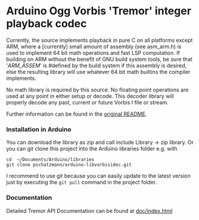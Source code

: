 # Arduino Ogg Vorbis 'Tremor' integer playback codec

Currently, the source implements playback in pure C on all platforms
except ARM, where a [currently] small amount of assembly (see
asm_arm.h) is used to implement 64 bit math operations and fast LSP
computation.  If building on ARM without the benefit of GNU build
system tools, be sure that '_ARM_ASSEM_' is #defined by the build
system if this assembly is desired, else the resulting library will
use whatever 64 bit math builtins the compiler implements.

No math library is required by this source.  No floating point
operations are used at any point in either setup or decode.  This
decoder library will properly decode any past, current or future
Vorbis I file or stream.

Further information can be found in the [original README](/README).

### Installation in Arduino

You can download the library as zip and call include Library -> zip library. Or you can git clone this project into the Arduino libraries folder e.g. with

```
cd  ~/Documents/Arduino/libraries
git clone pschatzmann/arduino-libvorbisidec.git
```

I recommend to use git because you can easily update to the latest version just by executing the ```git pull``` command in the project folder.

### Documentation

Detailed Tremor API Documentation can be found at [doc/index.html](https://pschatzmann.github.io/arduino-libvorbisidec/doc/index.html)
